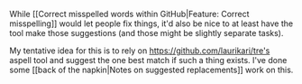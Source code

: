 While [[Correct misspelled words within GitHub|Feature: Correct misspelling]] would let people fix things, it'd also be nice to at least have the tool make those suggestions (and those might be slightly separate tasks).

My tentative idea for this is to rely on https://github.com/laurikari/tre's aspell tool and suggest the one best match if such a thing exists. I've done some [[back of the napkin|Notes on suggested replacements]] work on this.

